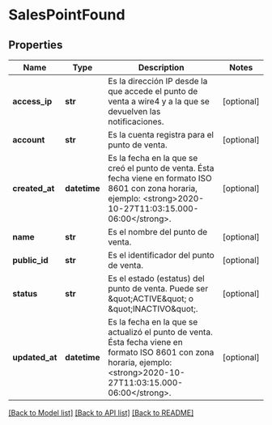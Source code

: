 # SalesPointFound

## Properties
Name | Type | Description | Notes
------------ | ------------- | ------------- | -------------
**access_ip** | **str** | Es la dirección IP desde la que accede el punto de venta a wire4 y a la que se devuelven las notificaciones. | [optional] 
**account** | **str** | Es la cuenta registra para el punto de venta. | [optional] 
**created_at** | **datetime** | Es la fecha en la que se creó el punto de venta. Ésta fecha viene en formato ISO 8601 con zona horaria, ejemplo: &lt;strong&gt;2020-10-27T11:03:15.000-06:00&lt;/strong&gt;. | [optional] 
**name** | **str** | Es el nombre del punto de venta. | [optional] 
**public_id** | **str** | Es el identificador del punto de venta. | [optional] 
**status** | **str** | Es el estado (estatus) del punto de venta. Puede ser \&quot;ACTIVE\&quot; o \&quot;INACTIVO\&quot;. | [optional] 
**updated_at** | **datetime** | Es la fecha en la que se actualizó el punto de venta. Ésta fecha viene en formato ISO 8601 con zona horaria, ejemplo: &lt;strong&gt;2020-10-27T11:03:15.000-06:00&lt;/strong&gt;. | [optional] 

[[Back to Model list]](../README.md#documentation-for-models) [[Back to API list]](../README.md#documentation-for-api-endpoints) [[Back to README]](../README.md)

